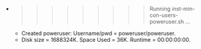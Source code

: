 * >>>>>>>>> Running inst-min-con-users-poweruser.sh ...
  * Created poweruser: Username/pwd = poweruser/poweruser.
  * Disk size = 1688324K. Space Used = 36K. Runtime = 00:00:00:00.
